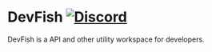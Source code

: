 # DevFish [![Discord](https://img.shields.io/badge/Our-20%-Discord-8A2BE2)](https://discord.gg/caQqJ4YGCX)
DevFish is a API and other utility workspace for developers.

